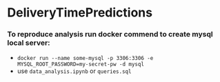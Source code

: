 # DeliveryTimePredictions

### To reproduce analysis run docker commend to create mysql local server:
* `docker run --name some-mysql -p 3306:3306 -e MYSQL_ROOT_PASSWORD=my-secret-pw -d mysql`
* use `data_analysis.ipynb` or `queries.sql`

